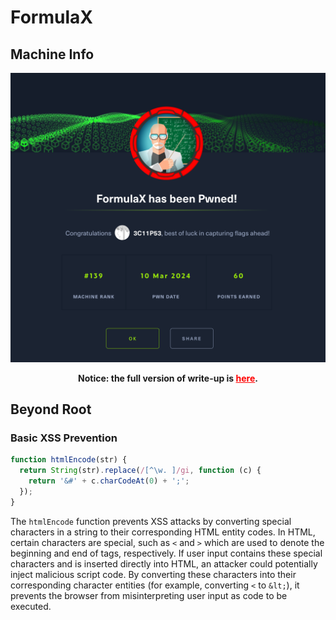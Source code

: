 # FormulaX

## Machine Info

![image-20240311031918406](https://raw.githubusercontent.com/zhsh9/htb-season4-imgs/main/FormulaX.assets/image-20240311031918406.png)

<p align="center"><strong>Notice: the full version of write-up is <a href="https://zhsh9.info/HackTheBox/2024/season4/linux/FormulaX/" style="color: red;">here</a>.</strong></p>

## Beyond Root

### Basic XSS Prevention

```javascript
function htmlEncode(str) {
  return String(str).replace(/[^\w. ]/gi, function (c) {
    return '&#' + c.charCodeAt(0) + ';';
  });
}
```

The `htmlEncode` function prevents XSS attacks by converting special characters in a string to their corresponding HTML entity codes. In HTML, certain characters are special, such as `<` and `>` which are used to denote the beginning and end of tags, respectively. If user input contains these special characters and is inserted directly into HTML, an attacker could potentially inject malicious script code. By converting these characters into their corresponding character entities (for example, converting `<` to `&lt;`), it prevents the browser from misinterpreting user input as code to be executed.
